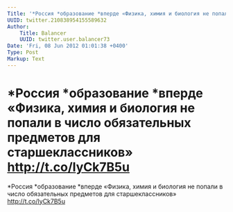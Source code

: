 ```yaml
---
Title: '*Россия *образование *вперде «Физика, химия и биология не попали в число обязательных предметов для старшеклассников» http://t.co/IyCk7B5u'
UUID: twitter.210838954155589632
Author:
    Title: Balancer
    UUID: twitter.user.balancer73
Date: 'Fri, 08 Jun 2012 01:01:38 +0400'
Type: Post
Markup: Text
---
```


# *Россия *образование *вперде «Физика, химия и биология не попали в число обязательных предметов для старшеклассников» http://t.co/IyCk7B5u

*Россия *образование *вперде «Физика, химия и биология не
попали в число обязательных предметов для старшеклассников»
http://t.co/IyCk7B5u